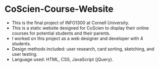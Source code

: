 # CoScien-Course-Website
- This is the final project of INFO1300 at Cornell University.
- This is a static website designed for CoScien to display their online courses for potential students and their parents.
- I worked on this project as a web designer and developer with 4 students.
- Design methods included: user research, card sorting, sketching, and user testing.
- Language used: HTML, CSS, JavaScript (jQuery).

